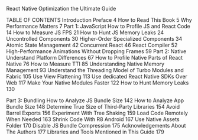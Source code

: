 React Native 
Optimization
the Ultimate Guide 

TABLE OF CONTENTS
Introduction 
Preface  4
How to Read This Book 5
Why Performance Matters 7
Part 1: JavaScript
How to Profile JS and React Code 14
How to Measure JS FPS 21
How to Hunt JS Memory Leaks 24
Uncontrolled Components 30
Higher-Order Specialized Components 34
Atomic State Management 42
Concurrent React 46
React Compiler 52
High-Performance Animations Without Dropping Frames 59
Part 2: Native
Understand Platform Differences 67
How to Profile Native Parts of React Native 76
How to Measure TTI 85
Understanding Native Memory Management 93
Understand the Threading Model of Turbo Modules and Fabric 105
Use View Flattening 113
Use dedicated React Native SDKs Over Web 117
Make Your Native Modules Faster 122
How to Hunt Memory Leaks 130

Part 3: Bundling 
How to Analyze JS Bundle Size 142
How to Analyze App Bundle Size 148
Determine True Size of Third-Party Libraries 154
Avoid Barrel Exports 156
Experiment With Tree Shaking 159
Load Code Remotely When Needed 163
Shrink Code With R8 Android 167
Use Native Assets Folder 170
Disable JS Bundle Compression 175
Acknowledgements 
About The Authors 177
Libraries and Tools Mentioned in This Guide 179